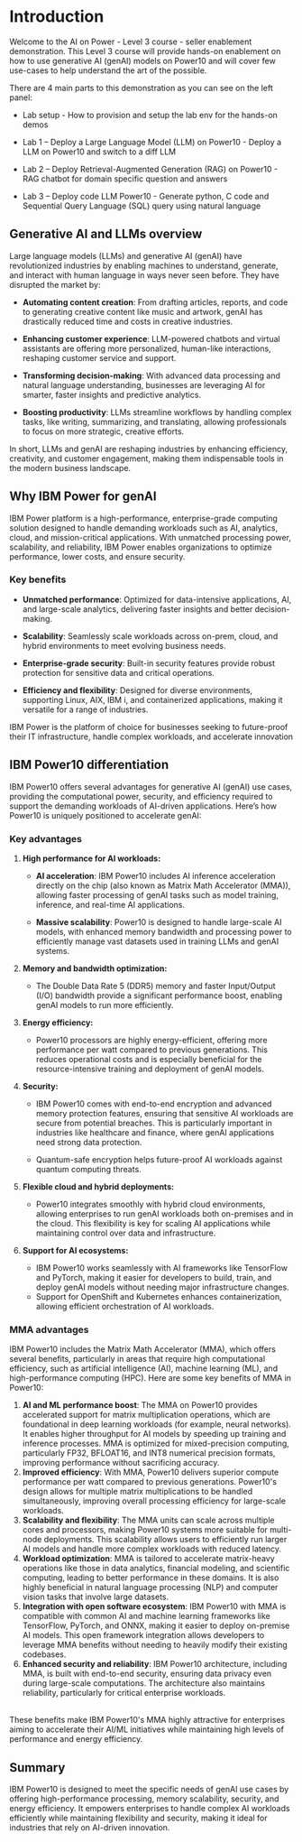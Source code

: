 # Introduction

Welcome to the AI on Power - Level 3 course - seller enablement demonstration.
This Level 3 course will provide hands-on enablement on how to use generative AI (genAI) models on Power10 and will cover few use-cases to help understand the art of the possible.

There are 4 main parts to this demonstration as you can see on the left panel:

* Lab setup - How to provision and setup the lab env for the hands-on demos

* Lab 1 – Deploy a Large Language Model (LLM) on Power10 - Deploy a LLM on Power10 and switch to a diff LLM

* Lab 2 – Deploy Retrieval-Augmented Generation (RAG) on Power10 - RAG chatbot for domain specific question and answers

* Lab 3 – Deploy code LLM Power10 - Generate python, C code and Sequential Query Language (SQL) query using natural language

## Generative AI and LLMs overview

Large language models (LLMs) and generative AI (genAI) have revolutionized industries by enabling machines to understand, generate, and interact with human language in ways never seen before. They have disrupted the market by:

* **Automating content creation**: From drafting articles, reports, and code to generating creative content like music and artwork, genAI has drastically reduced time and costs in creative industries.

* **Enhancing customer experience**: LLM-powered chatbots and virtual assistants are offering more personalized, human-like interactions, reshaping customer service and support.

* **Transforming decision-making**: With advanced data processing and natural language understanding, businesses are leveraging AI for smarter, faster insights and predictive analytics.

* **Boosting productivity**: LLMs streamline workflows by handling complex tasks, like writing, summarizing, and translating, allowing professionals to focus on more strategic, creative efforts.

In short, LLMs and genAI are reshaping industries by enhancing efficiency, creativity, and customer engagement, making them indispensable tools in the modern business landscape.

## Why IBM Power for genAI
IBM Power platform is a high-performance, enterprise-grade computing solution designed to handle demanding workloads such as AI, analytics, cloud, and mission-critical applications. With unmatched processing power, scalability, and reliability, IBM Power enables organizations to optimize performance, lower costs, and ensure security.

### Key benefits

* **Unmatched performance**: Optimized for data-intensive applications, AI, and large-scale analytics, delivering faster insights and better decision-making.

* **Scalability**: Seamlessly scale workloads across on-prem, cloud, and hybrid environments to meet evolving business needs.

* **Enterprise-grade security**: Built-in security features provide robust protection for sensitive data and critical operations.

* **Efficiency and flexibility**: Designed for diverse environments, supporting Linux, AIX, IBM i, and containerized applications, making it versatile for a range of industries.

IBM Power is the platform of choice for businesses seeking to future-proof their IT infrastructure, handle complex workloads, and accelerate innovation

## IBM Power10 differentiation

IBM Power10 offers several advantages for generative AI (genAI) use cases, providing the computational power, security, and efficiency required to support the demanding workloads of AI-driven applications. Here’s how Power10 is uniquely positioned to accelerate genAI:

### Key advantages

1. **High performance for AI workloads:**

    * **AI acceleration**: IBM Power10 includes AI inference acceleration directly on the chip (also known as Matrix Math Accelerator (MMA)), allowing faster processing of genAI tasks such as model training, inference, and real-time AI applications.

    * **Massive scalability**: Power10 is designed to handle large-scale AI models, with enhanced memory bandwidth and processing power to efficiently manage vast datasets used in training LLMs and genAI systems.

2. **Memory and bandwidth optimization:**

    * The Double Data Rate 5 (DDR5) memory and faster Input/Output (I/O) bandwidth provide a significant performance boost, enabling genAI models to run more efficiently.

3. **Energy efficiency:**

    * Power10 processors are highly energy-efficient, offering more performance per watt compared to previous generations. This reduces operational costs and is especially beneficial for the resource-intensive training and deployment of genAI models.

4. **Security:**

    * IBM Power10 comes with end-to-end encryption and advanced memory protection features, ensuring that sensitive AI workloads are secure from potential breaches. This is particularly important in industries like healthcare and finance, where genAI applications need strong data protection.
      
    * Quantum-safe encryption helps future-proof AI workloads against quantum computing threats.

5. **Flexible cloud and hybrid deployments:**

    * Power10 integrates smoothly with hybrid cloud environments, allowing enterprises to run genAI workloads both on-premises and in the cloud. This flexibility is key for scaling AI applications while maintaining control over data and infrastructure.

6. **Support for AI ecosystems:**

    * IBM Power10 works seamlessly with AI frameworks like TensorFlow and PyTorch, making it easier for developers to build, train, and deploy genAI models without needing major infrastructure changes.
    * Support for OpenShift and Kubernetes enhances containerization, allowing efficient orchestration of AI workloads.

### MMA advantages
IBM Power10 includes the Matrix Math Accelerator (MMA), which offers several benefits, particularly in areas that require high computational efficiency, such as artificial intelligence (AI), machine learning (ML), and high-performance computing (HPC). Here are some key benefits of MMA in Power10:

1. **AI and ML performance boost**: The MMA on Power10 provides accelerated support for matrix multiplication operations, which are foundational in deep learning workloads (for example, neural networks). It enables higher throughput for AI models by speeding up training and inference processes. MMA is optimized for mixed-precision computing, particularly FP32, BFLOAT16, and INT8 numerical precision formats, improving performance without sacrificing accuracy.
2. **Improved efficiency**: With MMA, Power10 delivers superior compute performance per watt compared to previous generations. Power10's design allows for multiple matrix multiplications to be handled simultaneously, improving overall processing efficiency for large-scale workloads.
3. **Scalability and flexibility**: The MMA units can scale across multiple cores and processors, making Power10 systems more suitable for multi-node deployments. This scalability allows users to efficiently run larger AI models and handle more complex workloads with reduced latency.
4. **Workload optimization**: MMA is tailored to accelerate matrix-heavy operations like those in data analytics, financial modeling, and scientific computing, leading to better performance in these domains. It is also highly beneficial in natural language processing (NLP) and computer vision tasks that involve large datasets.
5. **Integration with open software ecosystem**: IBM Power10 with MMA is compatible with common AI and machine learning frameworks like TensorFlow, PyTorch, and ONNX, making it easier to deploy on-premise AI models. This open framework integration allows developers to leverage MMA benefits without needing to heavily modify their existing codebases.
6. **Enhanced security and reliability**: IBM Power10 architecture, including MMA, is built with end-to-end security, ensuring data privacy even during large-scale computations. The architecture also maintains reliability, particularly for critical enterprise workloads.
<br>   
These benefits make IBM Power10's MMA highly attractive for enterprises aiming to accelerate their AI/ML initiatives while maintaining high levels of performance and energy efficiency.

## **Summary**

IBM Power10 is designed to meet the specific needs of genAI use cases by offering high-performance processing, memory scalability, security, and energy efficiency. It empowers enterprises to handle complex AI workloads efficiently while maintaining flexibility and security, making it ideal for industries that rely on AI-driven innovation.

